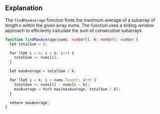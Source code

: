 ## Explanation

The `findMaxAverage` function finds the maximum average of a subarray of length `k` within the given array nums. The function uses a sliding window approach to efficiently calculate the sum of consecutive subarrays.

```ts
function findMaxAverage(nums: number[], k: number): number {
  let totalSum = 0;

  for (let i = 0; i < k; i++) {
    totalSum += nums[i];
  }

  let maxAverage = totalSum / k;

  for (let i = k; i < nums.length; i++) {
    totalSum += nums[i] - nums[i - k];
    maxAverage = Math.max(maxAverage, totalSum / k);
  }

  return maxAverage;
}
```
